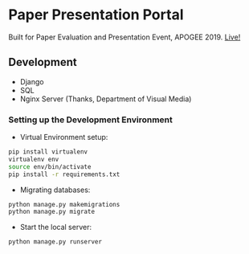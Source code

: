 # Paper Presentation Portal

Built for Paper Evaluation and Presentation Event, APOGEE 2019.
[Live!](https://bits-apogee.org/paper-presentation/)

## Development

- Django
- SQL
- Nginx Server (Thanks, Department of Visual Media)

### Setting up the Development Environment

- Virtual Environment setup:

```bash
pip install virtualenv
virtualenv env
source env/bin/activate
pip install -r requirements.txt
```

- Migrating databases:

```bash
python manage.py makemigrations
python manage.py migrate
```

- Start the local server:

```bash
python manage.py runserver
```
